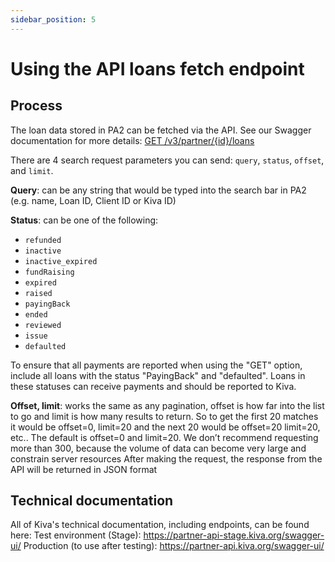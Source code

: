 ```yaml
---
sidebar_position: 5
---
```


# Using the API loans fetch endpoint

## Process
The loan data stored in PA2 can be fetched via the API. See our Swagger documentation for more details: [GET /v3/partner/{id}/loans](https://partner-api-stage.kiva.org/swagger-ui/#/partners/loansRouteUsingGET)

There are 4 search request parameters you can send: `query`, `status`, `offset`, and `limit`.

**Query**: can be any string that would be typed into the search bar in PA2 (e.g. name, Loan ID, Client ID or Kiva ID)

**Status**: can be one of the following:
* `refunded`
* `inactive`
* `inactive_expired`
* `fundRaising`
* `expired`
* `raised`
* `payingBack`
* `ended`
* `reviewed`
* `issue`
* `defaulted`

To ensure that all payments are reported when using the "GET" option, include all loans with the status "PayingBack" and "defaulted". Loans in these statuses can receive payments and should be reported to Kiva.

**Offset, limit**: works the same as any pagination, offset is how far into the list to go and limit is how many results to return. So to get the first 20 matches it would be offset=0, limit=20 and the next 20 would be offset=20 limit=20, etc.. The default is offset=0 and limit=20.
We don’t recommend requesting more than 300, because the volume of data can become very large and constrain server resources
After making the request, the response from the API will be returned in JSON format

## Technical documentation
All of Kiva's technical documentation, including endpoints, can be found here:
Test environment (Stage): https://partner-api-stage.kiva.org/swagger-ui/
Production (to use after testing): https://partner-api.kiva.org/swagger-ui/
